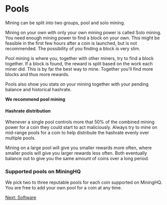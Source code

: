 # Pools

Mining can be split into two groups, pool and solo mining.

Mining on your own with only your own mining power is called Solo mining. You need enough mining power to find a block on your own. This might be feasible in the first few hours after a coin is launched, but is not recommended. The possibility of you finding a block is very slim.

Pool mining is where you, together with other miners, try to find a block together. If a block is found, the reward is split based on the work each miner did. This is by far the best way to mine. Together you'll find more blocks and thus more rewards.

Pools also show you stats on your mining together with your pending balance and historical hashrate.

**We recommend pool mining**

#### Hashrate distribution

Whenever a single pool controls more that 50% of the combined mining power for a coin they could start to act maliciously. Always try to mine on mid-range pools for a coin to help distribute the hashrate evenly over multiple pools.

Mining on a large pool will give you smaller rewards more often, where smaller pools will give you larger rewards less often. Both eventually balance out to give you the same amount of coins over a long period.

### Supported pools on MiningHQ

We pick two to three reputable pools for each coin supported on MiningHQ. You are free to add your own pool for a coin at any time.


<a href="/bootcamp/mining-software" class="btn btn-info">Next: Software <i class="fa fa-fw fa-chevron-right"></i></a>
